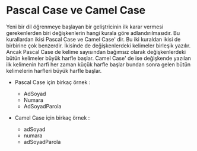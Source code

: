 # Pascal Case ve Camel Case 
 Yeni bir dil öğrenmeye başlayan bir geliştricinin ilk karar vermesi gerekenlerden biri değişkenlerin hangi kurala göre adlandırılmasıdır. Bu kurallardan ikisi Pascal Case ve Camel Case' dir. Bu iki kuraldan ikisi de birbirine çok benzerdir. İkisinde de değişkenlerdeki kelimeler birleşik yazılır. Ancak Pascal Case de kelime sayısından bağımsız olarak değişkenlerdeki bütün kelimeler büyük harfle başlar. Camel Case' de ise değişkende yazılan ilk kelimenin harfi her zaman küçük harfle başlar bundan sonra gelen bütün kelimelerin harfleri büyük harfle başlar.

- Pascal Case için birkaç örnek :
   
   * AdSoyad
   * Numara
   * AdSoyadParola
   
- Camel Case için birkaç örnek :  

   * adSoyad
   * numara
   * adSoyadParola